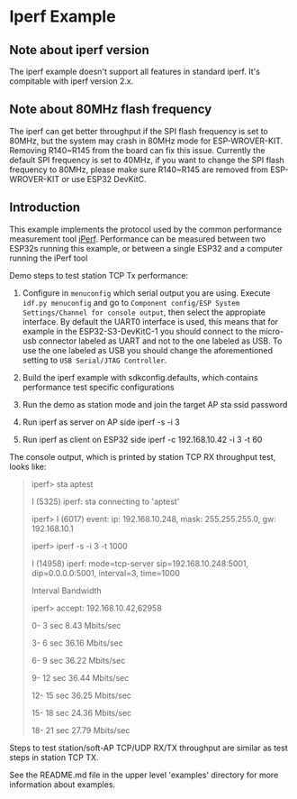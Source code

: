 # Iperf Example

## Note about iperf version
The iperf example doesn't support all features in standard iperf. It's compitable with iperf version 2.x.

## Note about 80MHz flash frequency
The iperf can get better throughput if the SPI flash frequency is set to 80MHz, but the system may crash in 80MHz mode for ESP-WROVER-KIT. 
Removing R140~R145 from the board can fix this issue. Currently the default SPI frequency is set to 40MHz, if you want to change the SPI flash 
frequency to 80MHz, please make sure R140~R145 are removed from ESP-WROVER-KIT or use ESP32 DevKitC.

## Introduction
This example implements the protocol used by the common performance measurement tool [iPerf](https://iperf.fr/). 
Performance can be measured between two ESP32s running this example, or between a single ESP32 and a computer running the iPerf tool

Demo steps to test station TCP Tx performance:
1. Configure in `menuconfig` which serial output you are using. Execute `idf.py menuconfig` and go to `Component config/ESP System Settings/Channel for console output`, then select the appropiate interface. By default the UART0 interface is used, this means that for example in the ESP32-S3-DevKitC-1 you should connect to the micro-usb connector labeled as UART and not to the one labeled as USB. To use the one labeled as USB you should change the aforementioned setting to `USB Serial/JTAG Controller`.

2. Build the iperf example with sdkconfig.defaults, which contains performance test specific configurations

3. Run the demo as station mode and join the target AP
   sta ssid password

4. Run iperf as server on AP side
   iperf -s -i 3

5. Run iperf as client on ESP32 side
   iperf -c 192.168.10.42 -i 3 -t 60

The console output, which is printed by station TCP RX throughput test, looks like:

>iperf> sta aptest
>
>I (5325) iperf: sta connecting to 'aptest'
>
>iperf> I (6017) event: ip: 192.168.10.248, mask: 255.255.255.0, gw: 192.168.10.1
>
>iperf> iperf -s -i 3 -t 1000
>
>I (14958) iperf: mode=tcp-server sip=192.168.10.248:5001, dip=0.0.0.0:5001, interval=3, time=1000
>
>Interval Bandwidth
>
>iperf> accept: 192.168.10.42,62958
>
>0-   3 sec       8.43 Mbits/sec
>
>3-   6 sec       36.16 Mbits/sec
>
>6-   9 sec       36.22 Mbits/sec
>
>9-  12 sec       36.44 Mbits/sec
>
>12-  15 sec       36.25 Mbits/sec
>
>15-  18 sec       24.36 Mbits/sec
>
>18-  21 sec       27.79 Mbits/sec


Steps to test station/soft-AP TCP/UDP RX/TX throughput are similar as test steps in station TCP TX.

See the README.md file in the upper level 'examples' directory for more information about examples.
